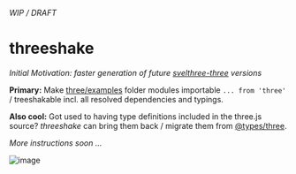 *WIP / DRAFT*
# threeshake
*Initial Motivation: faster generation of future [svelthree-three](https://github.com/vatro/svelthree-three) versions*

**Primary:** Make [three/examples](https://github.com/mrdoob/three.js/tree/dev/examples) folder modules importable `... from 'three'` / treeshakable incl. all resolved dependencies and typings.

**Also cool:** Got used to having type definitions included in the three.js source? *threeshake* can bring them back / migrate them from [@types/three](https://github.com/DefinitelyTyped/DefinitelyTyped/tree/master/types/three).

*More instructions soon ...*

![image](https://user-images.githubusercontent.com/3778969/113224745-58edfa80-928c-11eb-9f5b-67d56bbc7dc8.png)
